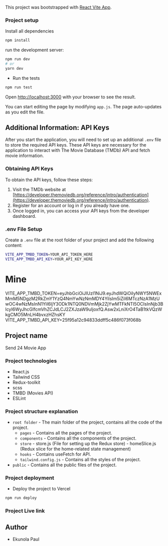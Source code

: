 This project was bootstrapped with [ React Vite App](https://github.com/facebook/create-react-app).

### Project setup

Install all dependencies

```bash
npm install
```

run the development server:

```bash
npm run dev
# or
yarn dev
```

- Run the tests

```bash
npm run test
```

Open [http://localhost:3000](http://localhost:3000) with your browser to see the result.

You can start editing the page by modifying `app.js`. The page auto-updates as you edit the file.

## Additional Information: API Keys

After you start the application, you will need to set up an additional `.env` file to store the required API keys. These API keys are necessary for the application to interact with The Movie Database (TMDb) API and fetch movie information.

### Obtaining API Keys

To obtain the API keys, follow these steps:

1. Visit the TMDb website at [https://developer.themoviedb.org/reference/intro/authentication](https://developer.themoviedb.org/reference/intro/authentication).
2. Register for an account or log in if you already have one.
3. Once logged in, you can access your API keys from the developer dashboard.

### .env File Setup

Create a `.env` file at the root folder of your project and add the following content:

```bash
VITE_APP_TMBD_TOKEN=YOUR_API_TOKEN_HERE
VITE_APP_TMBD_API_KEY=YOUR_API_KEY_HERE
```

# Mine

VITE_APP_TMBD_TOKEN=eyJhbGciOiJIUzI1NiJ9.eyJhdWQiOiIyNWY5NWExMmM5NDgzM2RkZmY1YzQ4NmYwNzNmMDY4YiIsIm5iZiI6MTczNzA1MzUwOC4wNzMsInN1YiI6IjY3ODk1NTQ0NDVmMjk2ZjYwMTFkNTI5OCIsInNjb3BlcyI6WyJhcGlfcmVhZCJdLCJ2ZXJzaW9uIjoxfQ.Asw2xLniXrO4TaB1tkVQzWkgCMO5MnLH4bvxzHZhsKY
VITE_APP_TMBD_API_KEY=25f95a12c94833ddff5c486f073f068b

## Project name

Send 24 Movie App

### Project technologies

- React.js
- Tailwind CSS
- Redux-toolkit
- scss
- TMBD (Movies API)
- ESLint

### Project structure explanation

- `root folder` - The main folder of the project, contains all the code of the project.
  - `pages` - Contains all the pages of the project.
  - `components` - Contains all the components of the project.
  - `store` - store.js (File for setting up the Redux store) - homeSlice.js (Redux slice for the home-related state management)
  - `hooks` - Contains useFetch for API.
  - `tailwind.config.js` - Contains all the styles of the project.
- `public` - Contains all the public files of the project.

### Project deployment

- Deploy the project to Vercel

```bash
npm run deploy
```

### Project Live link

## Author

- Ekunola Paul
